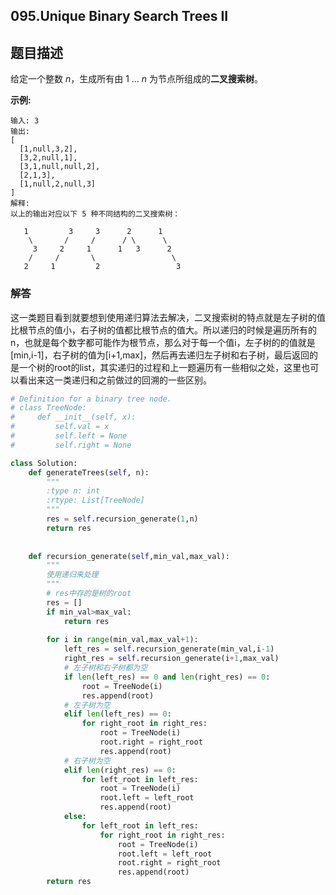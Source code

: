 ## 095.**Unique Binary Search Trees II**

## 题目描述

给定一个整数 *n*，生成所有由 1 ... *n* 为节点所组成的**二叉搜索树**。

**示例:**

```
输入: 3
输出:
[
  [1,null,3,2],
  [3,2,null,1],
  [3,1,null,null,2],
  [2,1,3],
  [1,null,2,null,3]
]
解释:
以上的输出对应以下 5 种不同结构的二叉搜索树：

   1         3     3      2      1
    \       /     /      / \      \
     3     2     1      1   3      2
    /     /       \                 \
   2     1         2                 3
```



### 解答

​	这一类题目看到就要想到使用递归算法去解决，二叉搜索树的特点就是左子树的值比根节点的值小，右子树的值都比根节点的值大。所以递归的时候是遍历所有的n，也就是每个数字都可能作为根节点，那么对于每一个值i，左子树的的值就是[min,i-1]，右子树的值为[i+1,max]，然后再去递归左子树和右子树，最后返回的是一个树的root的list，其实递归的过程和上一题遍历有一些相似之处，这里也可以看出来这一类递归和之前做过的回溯的一些区别。

```python
# Definition for a binary tree node.
# class TreeNode:
#     def __init__(self, x):
#         self.val = x
#         self.left = None
#         self.right = None

class Solution:
    def generateTrees(self, n):
        """
        :type n: int
        :rtype: List[TreeNode]
        """
        res = self.recursion_generate(1,n)
        return res
    
    
    def recursion_generate(self,min_val,max_val):
        """
        使用递归来处理
        """
        # res中存的是树的root
        res = []
        if min_val>max_val:
            return res
        
        for i in range(min_val,max_val+1):
            left_res = self.recursion_generate(min_val,i-1)
            right_res = self.recursion_generate(i+1,max_val)
            # 左子树和右子树都为空
            if len(left_res) == 0 and len(right_res) == 0:
                root = TreeNode(i)
                res.append(root)
            # 左子树为空
            elif len(left_res) == 0:
                for right_root in right_res:
                    root = TreeNode(i)
                    root.right = right_root
                    res.append(root)
            # 右子树为空
            elif len(right_res) == 0:
                for left_root in left_res:
                    root = TreeNode(i)
                    root.left = left_root
                    res.append(root)
            else:
                for left_root in left_res:
                    for right_root in right_res:
                        root = TreeNode(i)
                        root.left = left_root
                        root.right = right_root
                        res.append(root)
        return res
```

